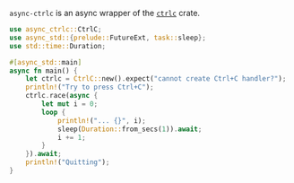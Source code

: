 `async-ctrlc` is an async wrapper of the [`ctrlc`] crate.

```rust
use async_ctrlc::CtrlC;
use async_std::{prelude::FutureExt, task::sleep};
use std::time::Duration;

#[async_std::main]
async fn main() {
    let ctrlc = CtrlC::new().expect("cannot create Ctrl+C handler?");
    println!("Try to press Ctrl+C");
    ctrlc.race(async {
        let mut i = 0;
        loop {
            println!("... {}", i);
            sleep(Duration::from_secs(1)).await;
            i += 1;
        }
    }).await;
    println!("Quitting");
}
```

[`ctrlc`]: https://github.com/Detegr/rust-ctrlc
